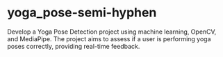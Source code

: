 # yoga_pose-semi-hyphen
Develop a Yoga Pose Detection project using machine learning, OpenCV, and MediaPipe. The project aims to assess if a user is performing yoga poses correctly, providing real-time feedback.
